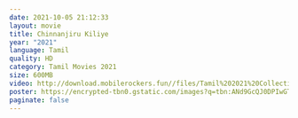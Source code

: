 ```yaml
---
date: 2021-10-05 21:12:33
layout: movie
title: Chinnanjiru Kiliye
year: "2021"
language: Tamil
quality: HD
category: Tamil Movies 2021
size: 600MB
video: http://download.mobilerockers.fun//files/Tamil%202021%20Collection/Chinnanjiru%20Kiliye%20(2021)/Chinnanjiru%20Kiliye%20(2021)%20Full%20Movies/Chinnanjiru%20Kiliye%20(2021)%20DVDRip/Chinnanjiru%20Kiliye%20(2021)%20DVDRip%20Single%20Part.mp4
poster: https://encrypted-tbn0.gstatic.com/images?q=tbn:ANd9GcQJ0DPIwGT1NNR9KnlsNG0eg3aqY4gU-7GTUw&usqp=CAU
paginate: false
---
```

